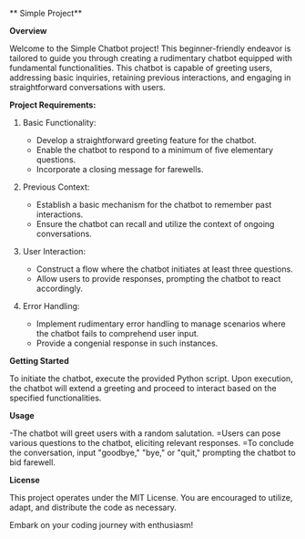 ** Simple Project**

**Overview**

Welcome to the Simple Chatbot project! This beginner-friendly endeavor is tailored to guide you through creating a rudimentary chatbot equipped with fundamental functionalities. This chatbot is capable of greeting users, addressing basic inquiries, retaining previous interactions, and engaging in straightforward conversations with users.

**Project Requirements:**

1. Basic Functionality:
   - Develop a straightforward greeting feature for the chatbot.
   - Enable the chatbot to respond to a minimum of five elementary questions.
   - Incorporate a closing message for farewells.

2. Previous Context:
   - Establish a basic mechanism for the chatbot to remember past interactions.
   - Ensure the chatbot can recall and utilize the context of ongoing conversations.

3. User Interaction:
   - Construct a flow where the chatbot initiates at least three questions.
   - Allow users to provide responses, prompting the chatbot to react accordingly.

4. Error Handling:
   - Implement rudimentary error handling to manage scenarios where the chatbot fails to comprehend user input.
   - Provide a congenial response in such instances.

**Getting Started**

To initiate the chatbot, execute the provided Python script. Upon execution, the chatbot will extend a greeting and proceed to interact based on the specified functionalities.

**Usage**

-The chatbot will greet users with a random salutation.
=Users can pose various questions to the chatbot, eliciting relevant responses.
=To conclude the conversation, input "goodbye," "bye," or "quit," prompting the chatbot to bid farewell.

**License**

This project operates under the MIT License. You are encouraged to utilize, adapt, and distribute the code as necessary.

Embark on your coding journey with enthusiasm!
